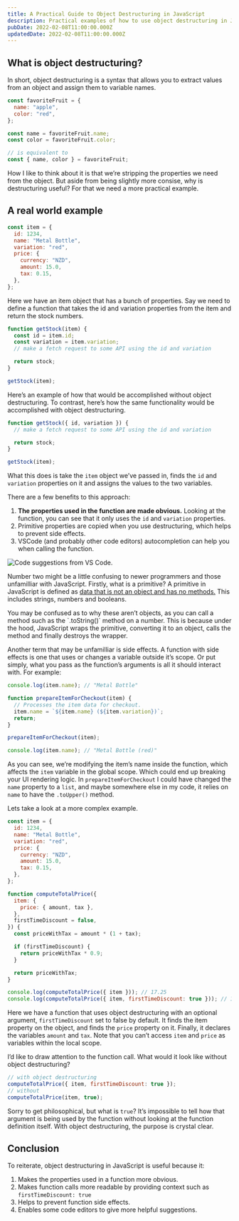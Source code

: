 ```yaml
---
title: A Practical Guide to Object Destructuring in JavaScript
description: Practical examples of how to use object destructuring in JavaScript.
pubDate: 2022-02-08T11:00:00.000Z
updatedDate: 2022-02-08T11:00:00.000Z
---
```


## What is object destructuring?

In short, object destructuring is a syntax that allows you to extract values from an object and assign them to variable names.

```javascript
const favoriteFruit = {
  name: "apple",
  color: "red",
};

const name = favoriteFruit.name;
const color = favoriteFruit.color;

// is equivalent to
const { name, color } = favoriteFruit;
```

How I like to think about it is that we’re stripping the properties we need from the object. But aside from being slightly more consise, why is destructuring useful? For that we need a more practical example.

## A real world example

```javascript
const item = {
  id: 1234,
  name: "Metal Bottle",
  variation: "red",
  price: {
    currency: "NZD",
    amount: 15.0,
    tax: 0.15,
  },
};
```

Here we have an item object that has a bunch of properties. Say we need to define a function that takes the id and variation properties from the item and return the stock numbers.

```javascript
function getStock(item) {
  const id = item.id;
  const variation = item.variation;
  // make a fetch request to some API using the id and variation

  return stock;
}

getStock(item);
```

Here’s an example of how that would be accomplished without object destructuring. To contrast, here’s how the same functionality would be accomplished with object destructuring.

```javascript
function getStock({ id, variation }) {
  // make a fetch request to some API using the id and variation

  return stock;
}

getStock(item);
```

What this does is take the `item` object we’ve passed in, finds the `id` and `variation` properties on it and assigns the values to the two variables.

There are a few benefits to this approach:

1. **The properties used in the function are made obvious.** Looking at the function, you can see that it only uses the `id` and `variation` properties.
2. Primitive properties are copied when you use destructuring, which helps to prevent side effects.
3. VSCode (and probably other code editors) autocompletion can help you when calling the function.

![Code suggestions from VS Code.](/blog-images/codeSuggestion.png)

Number two might be a little confusing to newer programmers and those unfamilliar with JavaScript. Firstly, what is a primitive? A primitive in JavaScript is defined as [data that is not an object and has no methods.](https://developer.mozilla.org/en-US/docs/Glossary/Primitive#:~:text=data%20that%20is%20not%20an%20object%20and%20has%20no%20methods.) This includes strings, numbers and booleans.

<aside>
You may be confused as to why these aren’t objects, as you can call a method such as the `.toString()` method on a number. This is because under the hood, JavaScript wraps the primitive, converting it to an object, calls the method and finally destroys the wrapper.
</aside>

Another term that may be unfamilliar is side effects. A function with side effects is one that uses or changes a variable outside it’s scope. Or put simply, what you pass as the function’s arguments is all it should interact with. For example:

```javascript
console.log(item.name); // "Metal Bottle"

function prepareItemForCheckout(item) {
  // Processes the item data for checkout.
  item.name = `${item.name} (${item.variation})`;
  return;
}

prepareItemForCheckout(item);

console.log(item.name); // "Metal Bottle (red)"
```

As you can see, we’re modifying the item’s name inside the function, which affects the `item` variable in the global scope. Which could end up breaking your UI rendering logic. In `prepareItemForCheckout` I could have changed the `name` property to a `list`, and maybe somewhere else in my code, it relies on `name` to have the `.toUpper()` method.

Lets take a look at a more complex example.

```javascript
const item = {
  id: 1234,
  name: "Metal Bottle",
  variation: "red",
  price: {
    currency: "NZD",
    amount: 15.0,
    tax: 0.15,
  },
};

function computeTotalPrice({
  item: {
    price: { amount, tax },
  },
  firstTimeDiscount = false,
}) {
  const priceWithTax = amount * (1 + tax);

  if (firstTimeDiscount) {
    return priceWithTax * 0.9;
  }

  return priceWithTax;
}

console.log(computeTotalPrice({ item })); // 17.25
console.log(computeTotalPrice({ item, firstTimeDiscount: true })); // 15.525
```

Here we have a function that uses object destructuring with an optional argument, `firstTimeDiscount` set to false by default. It finds the item property on the object, and finds the `price` property on it. Finally, it declares the variables `amount` and `tax`. Note that you can’t access `item` and `price` as variables within the local scope.

I’d like to draw attention to the function call. What would it look like without object destructuring?

```javascript
// with object destructuring
computeTotalPrice({ item, firstTimeDiscount: true });
// without
computeTotalPrice(item, true);
```

Sorry to get philosophical, but what is `true`? It’s impossible to tell how that argument is being used by the function without looking at the function definition itself. With object destructuring, the purpose is crystal clear.

## Conclusion

To reiterate, object destructuring in JavaScript is useful because it:

1. Makes the properties used in a function more obvious.
2. Makes function calls more readable by providing context such as `firstTimeDiscount: true`
3. Helps to prevent function side effects.
4. Enables some code editors to give more helpful suggestions.
